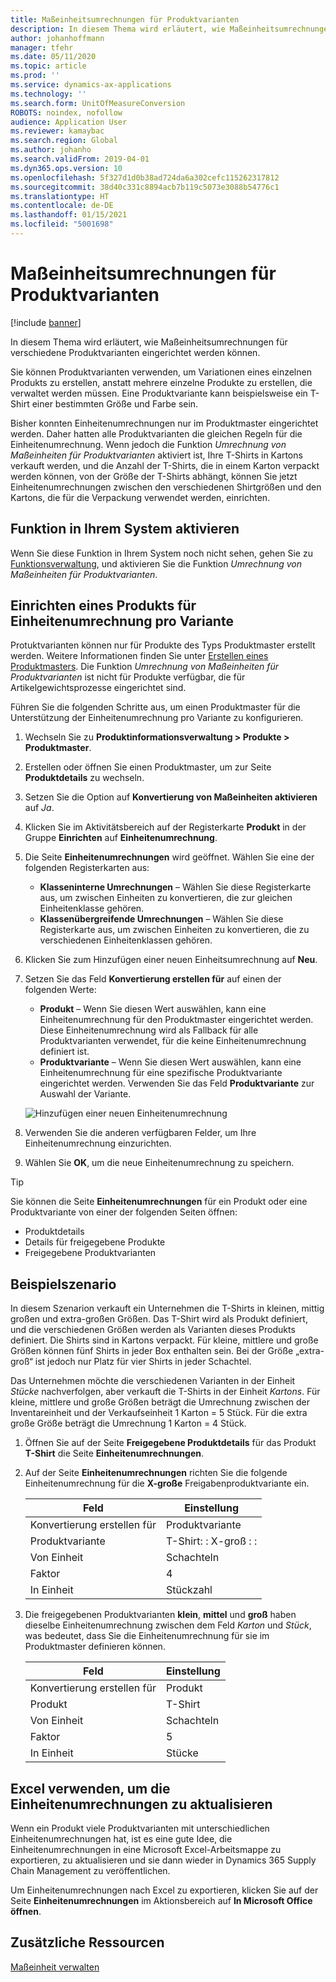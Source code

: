 ```yaml
---
title: Maßeinheitsumrechnungen für Produktvarianten
description: In diesem Thema wird erläutert, wie Maßeinheitsumrechnungen für Produktvarianten eingerichtet werden können. Zudem enthält es ein Beispiel für die Einstellung.
author: johanhoffmann
manager: tfehr
ms.date: 05/11/2020
ms.topic: article
ms.prod: ''
ms.service: dynamics-ax-applications
ms.technology: ''
ms.search.form: UnitOfMeasureConversion
ROBOTS: noindex, nofollow
audience: Application User
ms.reviewer: kamaybac
ms.search.region: Global
ms.author: johanho
ms.search.validFrom: 2019-04-01
ms.dyn365.ops.version: 10
ms.openlocfilehash: 5f327d1d0b38ad724da6a302cefc115262317812
ms.sourcegitcommit: 38d40c331c8894acb7b119c5073e3088b54776c1
ms.translationtype: HT
ms.contentlocale: de-DE
ms.lasthandoff: 01/15/2021
ms.locfileid: "5001698"
---
```

# <a name="unit-of-measure-conversion-per-product-variant"></a>Maßeinheitsumrechnungen für Produktvarianten

[!include [banner](../includes/banner.md)]

In diesem Thema wird erläutert, wie Maßeinheitsumrechnungen für verschiedene Produktvarianten eingerichtet werden können.

Sie können Produktvarianten verwenden, um Variationen eines einzelnen Produkts zu erstellen, anstatt mehrere einzelne Produkte zu erstellen, die verwaltet werden müssen. Eine Produktvariante kann beispielsweise ein T-Shirt einer bestimmten Größe und Farbe sein.

Bisher konnten Einheitenumrechnungen nur im Produktmaster eingerichtet werden. Daher hatten alle Produktvarianten die gleichen Regeln für die Einheitenumrechnung. Wenn jedoch die Funktion *Umrechnung von Maßeinheiten für Produktvarianten* aktiviert ist, Ihre T-Shirts in Kartons verkauft werden, und die Anzahl der T-Shirts, die in einem Karton verpackt werden können, von der Größe der T-Shirts abhängt, können Sie jetzt Einheitenumrechnungen zwischen den verschiedenen Shirtgrößen und den Kartons, die für die Verpackung verwendet werden, einrichten.

## <a name="turn-on-the-feature-in-your-system"></a>Funktion in Ihrem System aktivieren

Wenn Sie diese Funktion in Ihrem System noch nicht sehen, gehen Sie zu [Funktionsverwaltung](../../fin-ops-core/fin-ops/get-started/feature-management/feature-management-overview.md), und aktivieren Sie die Funktion *Umrechnung von Maßeinheiten für Produktvarianten*.

## <a name="set-up-a-product-for-unit-conversion-per-variant"></a>Einrichten eines Produkts für Einheitenumrechnung pro Variante

Protuktvarianten können nur für Produkte des Typs Produktmaster erstellt werden. Weitere Informationen finden Sie unter [Erstellen eines Produktmasters](tasks/create-product-master.md). Die Funktion *Umrechnung von Maßeinheiten für Produktvarianten* ist nicht für Produkte verfügbar, die für Artikelgewichtsprozesse eingerichtet sind.

Führen Sie die folgenden Schritte aus, um einen Produktmaster für die Unterstützung der Einheitenumrechnung pro Variante zu konfigurieren.

1. Wechseln Sie zu **Produktinformationsverwaltung \> Produkte \> Produktmaster**.
1. Erstellen oder öffnen Sie einen Produktmaster, um zur Seite **Produktdetails** zu wechseln.
1. Setzen Sie die Option auf **Konvertierung von Maßeinheiten aktivieren** auf *Ja*.
1. Klicken Sie im Aktivitätsbereich auf der Registerkarte **Produkt** in der Gruppe **Einrichten** auf **Einheitenumrechnung**.
1. Die Seite **Einheitenumrechnungen** wird geöffnet. Wählen Sie eine der folgenden Registerkarten aus:

    - **Klasseninterne Umrechnungen** – Wählen Sie diese Registerkarte aus, um zwischen Einheiten zu konvertieren, die zur gleichen Einheitenklasse gehören.
    - **Klassenübergreifende Umrechnungen** – Wählen Sie diese Registerkarte aus, um zwischen Einheiten zu konvertieren, die zu verschiedenen Einheitenklassen gehören.

1. Klicken Sie zum Hinzufügen einer neuen Einheitsumrechnung auf **Neu**.
1. Setzen Sie das Feld **Konvertierung erstellen für** auf einen der folgenden Werte:

    - **Produkt** – Wenn Sie diesen Wert auswählen, kann eine Einheitenumrechnung für den Produktmaster eingerichtet werden. Diese Einheitenumrechnung wird als Fallback für alle Produktvarianten verwendet, für die keine Einheitenumrechnung definiert ist.
    - **Produktvariante** – Wenn Sie diesen Wert auswählen, kann eine Einheitenumrechnung für eine spezifische Produktvariante eingerichtet werden. Verwenden Sie das Feld **Produktvariante** zur Auswahl der Variante.

    ![Hinzufügen einer neuen Einheitenumrechnung](media/uom-new-conversion.png "Hinzufügen einer neuen Einheitenumrechnung")

1. Verwenden Sie die anderen verfügbaren Felder, um Ihre Einheitenumrechnung einzurichten.
1. Wählen Sie **OK**, um die neue Einheitenumrechnung zu speichern.

> [!TIP]
> Sie können die Seite **Einheitenumrechnungen** für ein Produkt oder eine Produktvariante von einer der folgenden Seiten öffnen:
> 
> - Produktdetails
> - Details für freigegebene Produkte
> - Freigegebene Produktvarianten

## <a name="example-scenario"></a>Beispielszenario

In diesem Szenarion verkauft ein Unternehmen die T-Shirts in kleinen, mittig großen und extra-großen Größen. Das T-Shirt wird als Produkt definiert, und die verschiedenen Größen werden als Varianten dieses Produkts definiert. Die Shirts sind in Kartons verpackt. Für kleine, mittlere und große Größen können fünf Shirts in jeder Box enthalten sein. Bei der Größe „extra-groß“ ist jedoch nur Platz für vier Shirts in jeder Schachtel.

Das Unternehmen möchte die verschiedenen Varianten in der Einheit *Stücke* nachverfolgen, aber verkauft die T-Shirts in der Einheit *Kartons*. Für kleine, mittlere und große Größen beträgt die Umrechnung zwischen der Inventareinheit und der Verkaufseinheit 1 Karton = 5 Stück. Für die extra große Größe beträgt die Umrechnung 1 Karton = 4 Stück.

1. Öffnen Sie auf der Seite **Freigegebene Produktdetails** für das Produkt **T-Shirt** die Seite **Einheitenumrechnungen**.
1. Auf der Seite **Einheitenumrechnungen** richten Sie die folgende Einheitenumrechnung für die **X-große** Freigabenproduktvariante ein.

    | Feld                 | Einstellung                 |
    |-----------------------|-------------------------|
    | Konvertierung erstellen für | Produktvariante         |
    | Produktvariante       | T-Shirt: : X-groß : : |
    | Von Einheit             | Schachteln                   |
    | Faktor                | 4                       |
    | In Einheit               | Stückzahl                  |

1. Die freigegebenen Produktvarianten **klein**, **mittel** und **groß** haben dieselbe Einheitenumrechnung zwischen dem Feld *Karton* und *Stück*, was bedeutet, dass Sie die Einheitenumrechnung für sie im Produktmaster definieren können.

    | Feld                 | Einstellung |
    |-----------------------|---------|
    | Konvertierung erstellen für | Produkt |
    | Produkt               | T-Shirt |
    | Von Einheit             | Schachteln   |
    | Faktor                | 5       |
    | In Einheit               | Stücke  |

## <a name="using-excel-to-update-the-unit-conversions"></a>Excel verwenden, um die Einheitenumrechnungen zu aktualisieren

Wenn ein Produkt viele Produktvarianten mit unterschiedlichen Einheitenumrechnungen hat, ist es eine gute Idee, die Einheitenumrechnungen in eine Microsoft Excel-Arbeitsmappe zu exportieren, zu aktualisieren und sie dann wieder in Dynamics 365 Supply Chain Management zu veröffentlichen.

Um Einheitenumrechnungen nach Excel zu exportieren, klicken Sie auf der Seite **Einheitenumrechnungen** im Aktionsbereich auf **In Microsoft Office öffnen**.

## <a name="additional-resources"></a>Zusätzliche Ressourcen

[Maßeinheit verwalten](tasks/manage-unit-measure.md)

